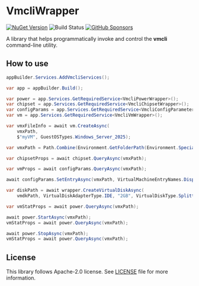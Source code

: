 # VmcliWrapper

[![NuGet Version](https://img.shields.io/nuget/v/VmcliWrapper)](https://www.nuget.org/packages/VmcliWrapper/) ![Build Status](https://github.com/rkttu/VmcliWrapper/actions/workflows/dotnet.yml/badge.svg) [![GitHub Sponsors](https://img.shields.io/github/sponsors/rkttu)](https://github.com/sponsors/rkttu/)

A library that helps programmatically invoke and control the **vmcli** command-line utility.

## How to use

```csharp
appBuilder.Services.AddVmcliServices();

var app = appBuilder.Build();

var power = app.Services.GetRequiredService<VmcliPowerWrapper>();
var chipset = app.Services.GetRequiredService<VmcliChipsetWrapper>();
var configParams = app.Services.GetRequiredService<VmcliConfigParameterWrapper>();
var vm = app.Services.GetRequiredService<VmcliVmWrapper>();

var vmxFileInfo = await vm.CreateAsync(
	vmxPath,
	$"myVM", GuestOSTypes.Windows_Server_2025);

var vmxPath = Path.Combine(Environment.GetFolderPath(Environment.SpecialFolder.UserProfile), "vmware-test", "myVM.vmx");

var chipsetProps = await chipset.QueryAsync(vmxPath);

var vmProps = await configParams.QueryAsync(vmxPath);

await configParams.SetEntryAsync(vmxPath, VirtualMachineEntryNames.DisplayName, "myVM");

var diskPath = await wrapper.CreateVirtualDiskAsync(
	vmdkPath, VirtualDiskAdapterType.IDE, "2GB", VirtualDiskType.SplittedGrowable);

var vmStatProps = await power.QueryAsync(vmxPath);

await power.StartAsync(vmxPath);
vmStatProps = await power.QueryAsync(vmxPath);

await power.StopAsync(vmxPath);
vmStatProps = await power.QueryAsync(vmxPath);
```

## License

This library follows Apache-2.0 license. See [LICENSE](./LICENSE) file for more information.
